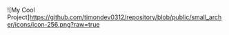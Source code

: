 ![My Cool Project]https://github.com/timondev0312/repository/blob/public/small_archer/icons/icon-256.png?raw=true  
